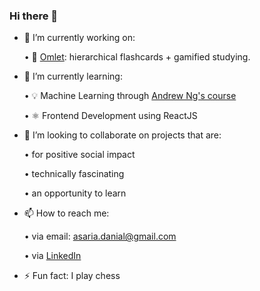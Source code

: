 ### Hi there 👋

<!--
**danialasaria/danialasaria** is a ✨ _special_ ✨ repository because its `README.md` (this file) appears on your GitHub profile.
--->

- 🔭 I’m currently working on:

  •  🍳 [Omlet](https://github.com/a-qxin/Omlet): hierarchical flashcards + gamified studying.


- 🌱 I’m currently learning:

  •  💡 Machine Learning through [Andrew Ng's course](https://www.coursera.org/learn/machine-learning?action=enroll)
  
  •  ⚛️ Frontend Development using ReactJS
  

- 👯 I’m looking to collaborate on projects that are:

    • for positive social impact
  
    • technically fascinating
  
    • an opportunity to learn


- 📫 How to reach me: 

  • via email: [asaria.danial@gmail.com](asaria.danial@gmail.com)
  
  • via [LinkedIn](https://www.linkedin.com/in/danial-asaria/)

- ⚡ Fun fact: I play chess
